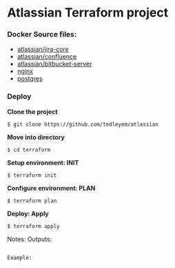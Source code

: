 # Atlassian Terraform project

### Docker Source files:
- [atlassian/jira-core](https://hub.docker.com/r/atlassian/jira-core)
- [atlassian/confluence](https://hub.docker.com/r/atlassian/confluence)
- [atlassian/bitbucket-server](https://hub.docker.com/r/atlassian/bitbucket)
- [nginx](https://hub.docker.com/_/nginx)
- [postgres](https://hub.docker.com/_/postgres)


### Deploy

**Clone the project**
```
$ git clone https://github.com/tedleyem/atlassian
```

**Move into directory**
```
$ cd terraform
 ```

**Setup environment: INIT**
```
$ terraform init
```
 **Configure environment: PLAN**
```
$ terraform plan
```

 **Deploy: Apply**
```
$ terraform apply
```

Notes:
Outputs:
```

Example:

```